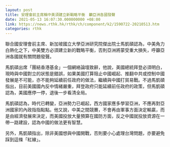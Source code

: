 ```yaml
---
layout: post
title: 安理會前主席稱中美須建立新戰略平衡　籲亞洲各國發聲
date: 2021-05-13 16:07:30.000000000 +08:00
link: https://news.rthk.hk/rthk/ch/component/k2/1590722-20210513.htm
categories: rthk
---
```


聯合國安理會前主席、新加坡國立大學亞洲研究院傑出院士馬凱碩認為，中美角力白熱化之下，中美雙方必須建立新的戰略平衡，否則亞洲將蒙受重大損失，呼籲亞洲各國就有關問題發聲。

馬凱碩出席「團結香港基金」一個網絡論壇致辭，他說，美國總統拜登必須明白，現時與中國對立的狀態是錯誤，如果美國打算阻止中國崛起、推翻中共或控制中國發展是不可能，亦不能夠延續前任政府的做法，繼續與中國打貿易戰。不過馬凱碩指出，目前美國國內反中情緒嚴重，拜登政府只能延續前任政府的政策，但馬凱碩認為，美國應停一停，退後一步看清全局。

馬凱碩認為，時代已轉變，亞洲勢力已崛起，西方國家應多學習亞洲，不應再對亞洲國家的內政指指點點。他又說，中美之間競賽，不會再由軍事方面決定輸贏，而是由經濟發展來決定，而美國投放大量預算在國防方面，反之中國就投放資源在一帶一路建設，認為中國的做法更有智慧。

另外，馬凱碩指出，除非美國想與中國開戰，否則要小心處理台灣問題，亦要避免踩到這條「紅線」。
